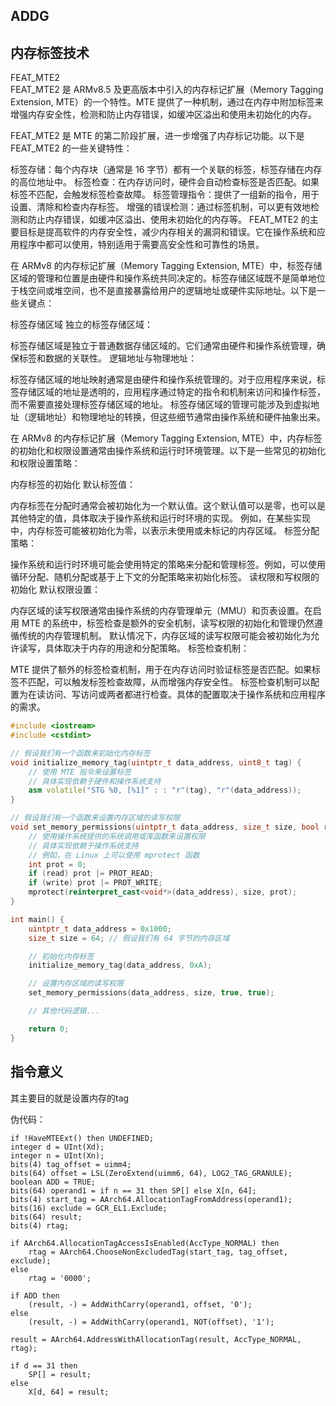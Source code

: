 ## ADDG
## 内存标签技术
FEAT_MTE2  
FEAT_MTE2 是 ARMv8.5 及更高版本中引入的内存标记扩展（Memory Tagging Extension, MTE）的一个特性。MTE 提供了一种机制，通过在内存中附加标签来增强内存安全性，检测和防止内存错误，如缓冲区溢出和使用未初始化的内存。

FEAT_MTE2 是 MTE 的第二阶段扩展，进一步增强了内存标记功能。以下是 FEAT_MTE2 的一些关键特性：

标签存储：每个内存块（通常是 16 字节）都有一个关联的标签，标签存储在内存的高位地址中。
标签检查：在内存访问时，硬件会自动检查标签是否匹配。如果标签不匹配，会触发标签检查故障。
标签管理指令：提供了一组新的指令，用于设置、清除和检查内存标签。
增强的错误检测：通过标签机制，可以更有效地检测和防止内存错误，如缓冲区溢出、使用未初始化的内存等。
FEAT_MTE2 的主要目标是提高软件的内存安全性，减少内存相关的漏洞和错误。它在操作系统和应用程序中都可以使用，特别适用于需要高安全性和可靠性的场景。


在 ARMv8 的内存标记扩展（Memory Tagging Extension, MTE）中，标签存储区域的管理和位置是由硬件和操作系统共同决定的。标签存储区域既不是简单地位于栈空间或堆空间，也不是直接暴露给用户的逻辑地址或硬件实际地址。以下是一些关键点：

标签存储区域
独立的标签存储区域：

标签存储区域是独立于普通数据存储区域的。它们通常由硬件和操作系统管理，确保标签和数据的关联性。
逻辑地址与物理地址：

标签存储区域的地址映射通常是由硬件和操作系统管理的。对于应用程序来说，标签存储区域的地址是透明的，应用程序通过特定的指令和机制来访问和操作标签，而不需要直接处理标签存储区域的地址。
标签存储区域的管理可能涉及到虚拟地址（逻辑地址）和物理地址的转换，但这些细节通常由操作系统和硬件抽象出来。

在 ARMv8 的内存标记扩展（Memory Tagging Extension, MTE）中，内存标签的初始化和权限设置通常由操作系统和运行时环境管理。以下是一些常见的初始化和权限设置策略：

内存标签的初始化
默认标签值：

内存标签在分配时通常会被初始化为一个默认值。这个默认值可以是零，也可以是其他特定的值，具体取决于操作系统和运行时环境的实现。
例如，在某些实现中，内存标签可能被初始化为零，以表示未使用或未标记的内存区域。
标签分配策略：

操作系统和运行时环境可能会使用特定的策略来分配和管理标签。例如，可以使用循环分配、随机分配或基于上下文的分配策略来初始化标签。
读权限和写权限的初始化
默认权限设置：

内存区域的读写权限通常由操作系统的内存管理单元（MMU）和页表设置。在启用 MTE 的系统中，标签检查是额外的安全机制，读写权限的初始化和管理仍然遵循传统的内存管理机制。
默认情况下，内存区域的读写权限可能会被初始化为允许读写，具体取决于内存的用途和分配策略。
标签检查机制：

MTE 提供了额外的标签检查机制，用于在内存访问时验证标签是否匹配。如果标签不匹配，可以触发标签检查故障，从而增强内存安全性。
标签检查机制可以配置为在读访问、写访问或两者都进行检查。具体的配置取决于操作系统和应用程序的需求。

```C++
#include <iostream>
#include <cstdint>

// 假设我们有一个函数来初始化内存标签
void initialize_memory_tag(uintptr_t data_address, uint8_t tag) {
    // 使用 MTE 指令来设置标签
    // 具体实现依赖于硬件和操作系统支持
    asm volatile("STG %0, [%1]" : : "r"(tag), "r"(data_address));
}

// 假设我们有一个函数来设置内存区域的读写权限
void set_memory_permissions(uintptr_t data_address, size_t size, bool read, bool write) {
    // 使用操作系统提供的系统调用或库函数来设置权限
    // 具体实现依赖于操作系统支持
    // 例如，在 Linux 上可以使用 mprotect 函数
    int prot = 0;
    if (read) prot |= PROT_READ;
    if (write) prot |= PROT_WRITE;
    mprotect(reinterpret_cast<void*>(data_address), size, prot);
}

int main() {
    uintptr_t data_address = 0x1000;
    size_t size = 64; // 假设我们有 64 字节的内存区域

    // 初始化内存标签
    initialize_memory_tag(data_address, 0xA);

    // 设置内存区域的读写权限
    set_memory_permissions(data_address, size, true, true);

    // 其他代码逻辑...

    return 0;
}
```

## 指令意义
其主要目的就是设置内存的tag

伪代码：  

```
if !HaveMTEExt() then UNDEFINED;
integer d = UInt(Xd);
integer n = UInt(Xn);
bits(4) tag_offset = uimm4;
bits(64) offset = LSL(ZeroExtend(uimm6, 64), LOG2_TAG_GRANULE);
boolean ADD = TRUE;
bits(64) operand1 = if n == 31 then SP[] else X[n, 64];
bits(4) start_tag = AArch64.AllocationTagFromAddress(operand1);
bits(16) exclude = GCR_EL1.Exclude;
bits(64) result;
bits(4) rtag;

if AArch64.AllocationTagAccessIsEnabled(AccType_NORMAL) then
    rtag = AArch64.ChooseNonExcludedTag(start_tag, tag_offset, exclude);
else
    rtag = '0000';

if ADD then
    (result, -) = AddWithCarry(operand1, offset, '0');
else
    (result, -) = AddWithCarry(operand1, NOT(offset), '1');

result = AArch64.AddressWithAllocationTag(result, AccType_NORMAL, rtag);

if d == 31 then
    SP[] = result;
else
    X[d, 64] = result;
```